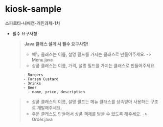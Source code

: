 # kiosk-sample
스파르타-내배캠-개인과제-1차
- 필수 요구사항
    
    > **Java 클래스 설계 시 필수 요구사항!**
    > - 메뉴 클래스는 이름, 설명 필드를 가지는 클래스로 만들어주세요.  -> Menu.java
    > - 상품 클래스는 이름, 가격, 설명 필드를 가지는 클래스로 만들어주세요.
    > 
           - Burgers
           - Forzen Custard
           - Drinks
           - Beer
             - name, price, description  
    > - 상품 클래스의 이름, 설명 필드는 메뉴 클래스를 상속받아 사용하는 구조로 개발해주세요.
    > - 주문 클래스도 만들어서 상품 객체를 담을 수 있도록 해주세요.  -> Order.java
